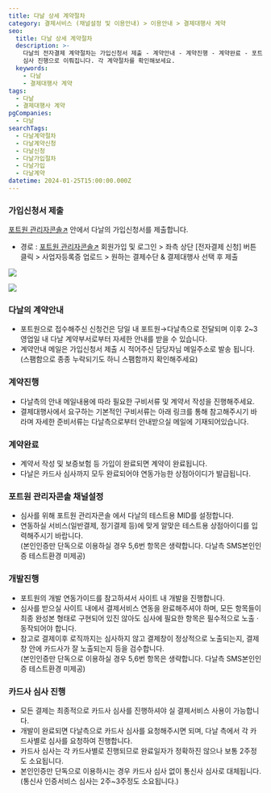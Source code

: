 ```yaml
---
title: 다날 상세 계약절차
category: 결제서비스 (채널설정 및 이용안내) > 이용안내 > 결제대행사 계약
seo:
  title: 다날 상세 계약절차
  description: >-
    다날의 전자결제 계약절차는 가입신청서 제출 - 계약안내 - 계약진행 - 계약완료 - 포트원 관리자콘솔 채널설정 - 개발진행 - 카드사
    심사 진행으로 이뤄집니다. 각 계약절차를 확인해보세요.
  keywords:
    - 다날
    - 결제대행사 계약
tags:
  - 다날
  - 결제대행사 계약
pgCompanies:
  - 다날
searchTags:
  - 다날계약절차
  - 다날계약신청
  - 다날신청
  - 다날가입절차
  - 다날가입
  - 다날계약
datetime: 2024-01-25T15:00:00.000Z
---
```


<Callout content="" title="다날과 계약을 맺으시기 위한 절차를 순서대로 자세히 알려드립니다." />

### **가입신청서 제출**

[포트원 관리자콘솔↗](https://admin.portone.io/) 안에서 다날의 가입신청서를 제출합니다.

- 경로 : [포트원 관리자콘솔↗](https://admin.portone.io/) 회원가입 및 로그인 > 좌측 상단 \[전자결제 신청] 버튼 클릭 > 사업자등록증 업로드 > 원하는 결제수단 & 결제대행사 선택 후 제출

<Callout icon="" title="전자결제 신청방법 보러가기↗" />

![](/uploads/결제서비스/이용안내/결제대행사계약/홈_전자결제신청.png)

![](/uploads/결제서비스/이용안내/결제대행사계약/다날.png)

### **다날의 계약안내**

- 포트원으로 접수해주신 신청건은 당일 내 포트원→다날측으로 전달되며 이후 2\~3영업일 내 다날 계약부서로부터 자세한 안내를 받을 수 있습니다.
- 계약안내 메일은 가입신청서 제출 시 적어주신 담당자님 메일주소로 발송 됩니다.\
  (스팸함으로 종종 누락되기도 하니 스팸함까지 확인해주세요)

### **계약진행**

- 다날측의 안내 메일내용에 따라 필요한 구비서류 및 계약서 작성을 진행해주세요.
- 결제대행사에서 요구하는 기본적인 구비서류는 아래 링크를 통해 참고해주시기 바라며 자세한 준비서류는 다날측으로부터 안내받으실 메일에 기재되어있습니다.

<Callout icon="" title="계약 구비서류 보러가기↗" content="" />

### **계약완료**

- 계약서 작성 및 보증보험 등 가입이 완료되면 계약이 완료됩니다.
- 다날은 카드사 심사까지 모두 완료되어야 연동가능한 상점아이디가 발급됩니다.

### **포트원 관리자콘솔 채널설정**

- 심사를 위해 포트원 관리자콘솔 에서 다날의 테스트용 MID를 설정합니다.
- 연동하실 서비스(일반결제, 정기결제 등)에 맞게 알맞은 테스트용 상점아이디를 입력해주시기 바랍니다. \
  (본인인증만 단독으로 이용하실 경우 5,6번 항목은 생략합니다. 다날측 SMS본인인증 테스트환경 미제공)

<Callout icon="" title="다날 채널설정방법 보러가기↗" />

### **개발진행**

- 포트원의 개발 연동가이드를 참고하셔서 사이트 내 개발을 진행합니다.
- 심사를 받으실 사이트 내에서 결제서비스 연동을 완료해주셔야 하며, 모든 항목들이 최종 완성본 형태로 구현되어 있진 않아도 심사에 필요한 항목은 필수적으로 노출 · 동작되어야 합니다.
- 참고로 결제이후 로직까지는 심사하지 않고 결제창이 정상적으로 노출되는지, 결제창 안에 카드사가 잘 노출되는지 등을 검수합니다.\
  (본인인증만 단독으로 이용하실 경우 5,6번 항목은 생략합니다. 다날측 SMS본인인증 테스트환경 미제공)

<Callout title="서비스 필수 구축요건 보러가기 ↗" icon="" />

### **카드사 심사 진행**

- 모든 결제는 최종적으로 카드사 심사를 진행하셔야 실 결제서비스 사용이 가능합니다.
- 개발이 완료되면 다날측으로 카드사 심사를 요청해주시면 되며, 다날 측에서 각 카드사별로 심사를 요청하여 진행합니다.
- 카드사 심사는 각 카드사별로 진행되므로 완료일자가 정확하진 않으나 보통 2주정도 소요됩니다.
- 본인인증만 단독으로 이용하시는 경우 카드사 심사 없이 통신사 심사로 대체됩니다. \
  (통신사 인증서비스 심사는 2주\~3주정도 소요됩니다.)
